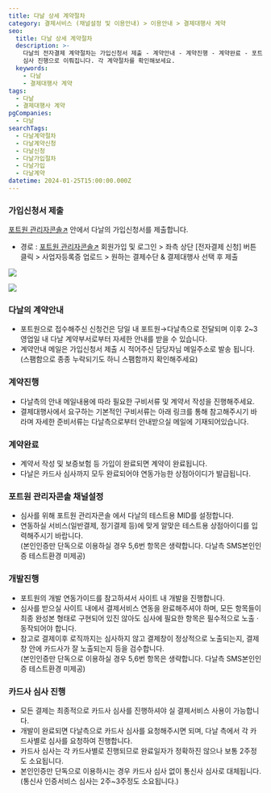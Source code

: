 ```yaml
---
title: 다날 상세 계약절차
category: 결제서비스 (채널설정 및 이용안내) > 이용안내 > 결제대행사 계약
seo:
  title: 다날 상세 계약절차
  description: >-
    다날의 전자결제 계약절차는 가입신청서 제출 - 계약안내 - 계약진행 - 계약완료 - 포트원 관리자콘솔 채널설정 - 개발진행 - 카드사
    심사 진행으로 이뤄집니다. 각 계약절차를 확인해보세요.
  keywords:
    - 다날
    - 결제대행사 계약
tags:
  - 다날
  - 결제대행사 계약
pgCompanies:
  - 다날
searchTags:
  - 다날계약절차
  - 다날계약신청
  - 다날신청
  - 다날가입절차
  - 다날가입
  - 다날계약
datetime: 2024-01-25T15:00:00.000Z
---
```


<Callout content="" title="다날과 계약을 맺으시기 위한 절차를 순서대로 자세히 알려드립니다." />

### **가입신청서 제출**

[포트원 관리자콘솔↗](https://admin.portone.io/) 안에서 다날의 가입신청서를 제출합니다.

- 경로 : [포트원 관리자콘솔↗](https://admin.portone.io/) 회원가입 및 로그인 > 좌측 상단 \[전자결제 신청] 버튼 클릭 > 사업자등록증 업로드 > 원하는 결제수단 & 결제대행사 선택 후 제출

<Callout icon="" title="전자결제 신청방법 보러가기↗" />

![](/uploads/결제서비스/이용안내/결제대행사계약/홈_전자결제신청.png)

![](/uploads/결제서비스/이용안내/결제대행사계약/다날.png)

### **다날의 계약안내**

- 포트원으로 접수해주신 신청건은 당일 내 포트원→다날측으로 전달되며 이후 2\~3영업일 내 다날 계약부서로부터 자세한 안내를 받을 수 있습니다.
- 계약안내 메일은 가입신청서 제출 시 적어주신 담당자님 메일주소로 발송 됩니다.\
  (스팸함으로 종종 누락되기도 하니 스팸함까지 확인해주세요)

### **계약진행**

- 다날측의 안내 메일내용에 따라 필요한 구비서류 및 계약서 작성을 진행해주세요.
- 결제대행사에서 요구하는 기본적인 구비서류는 아래 링크를 통해 참고해주시기 바라며 자세한 준비서류는 다날측으로부터 안내받으실 메일에 기재되어있습니다.

<Callout icon="" title="계약 구비서류 보러가기↗" content="" />

### **계약완료**

- 계약서 작성 및 보증보험 등 가입이 완료되면 계약이 완료됩니다.
- 다날은 카드사 심사까지 모두 완료되어야 연동가능한 상점아이디가 발급됩니다.

### **포트원 관리자콘솔 채널설정**

- 심사를 위해 포트원 관리자콘솔 에서 다날의 테스트용 MID를 설정합니다.
- 연동하실 서비스(일반결제, 정기결제 등)에 맞게 알맞은 테스트용 상점아이디를 입력해주시기 바랍니다. \
  (본인인증만 단독으로 이용하실 경우 5,6번 항목은 생략합니다. 다날측 SMS본인인증 테스트환경 미제공)

<Callout icon="" title="다날 채널설정방법 보러가기↗" />

### **개발진행**

- 포트원의 개발 연동가이드를 참고하셔서 사이트 내 개발을 진행합니다.
- 심사를 받으실 사이트 내에서 결제서비스 연동을 완료해주셔야 하며, 모든 항목들이 최종 완성본 형태로 구현되어 있진 않아도 심사에 필요한 항목은 필수적으로 노출 · 동작되어야 합니다.
- 참고로 결제이후 로직까지는 심사하지 않고 결제창이 정상적으로 노출되는지, 결제창 안에 카드사가 잘 노출되는지 등을 검수합니다.\
  (본인인증만 단독으로 이용하실 경우 5,6번 항목은 생략합니다. 다날측 SMS본인인증 테스트환경 미제공)

<Callout title="서비스 필수 구축요건 보러가기 ↗" icon="" />

### **카드사 심사 진행**

- 모든 결제는 최종적으로 카드사 심사를 진행하셔야 실 결제서비스 사용이 가능합니다.
- 개발이 완료되면 다날측으로 카드사 심사를 요청해주시면 되며, 다날 측에서 각 카드사별로 심사를 요청하여 진행합니다.
- 카드사 심사는 각 카드사별로 진행되므로 완료일자가 정확하진 않으나 보통 2주정도 소요됩니다.
- 본인인증만 단독으로 이용하시는 경우 카드사 심사 없이 통신사 심사로 대체됩니다. \
  (통신사 인증서비스 심사는 2주\~3주정도 소요됩니다.)
